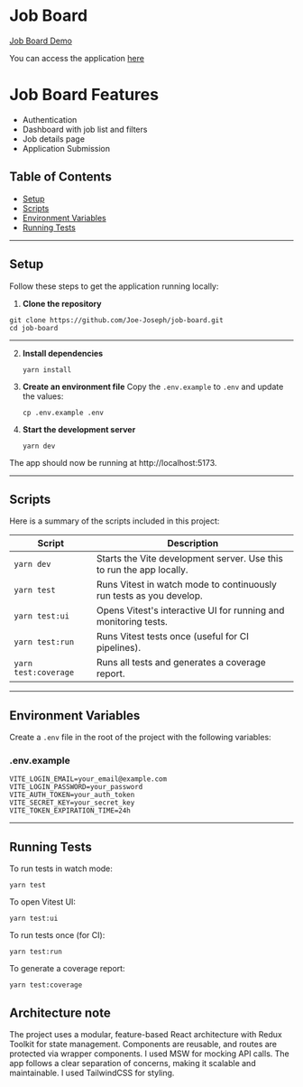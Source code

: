 # Job Board

[Job Board Demo](https://www.loom.com/share/6d2e392051a043fe9f09899a2ec79074?sid=bf450705-7440-425d-a5f1-4e5afc90982a)

You can access the application [here](https://job-board-iota-flax.vercel.app/)

# Job Board Features

- Authentication
- Dashboard with job list and filters
- Job details page
- Application Submission

## Table of Contents

- [Setup](#setup)
- [Scripts](#scripts)
- [Environment Variables](#environment-variables)
- [Running Tests](#running-tests)

---

## Setup

Follow these steps to get the application running locally:

1. **Clone the repository**

````
git clone https://github.com/Joe-Joseph/job-board.git
cd job-board
````
---
2. **Install dependencies**

   ```
   yarn install
   ```

3. **Create an environment file**
   Copy the `.env.example` to `.env` and update the values:

   ```
   cp .env.example .env
   ```

4. **Start the development server**
   ```
   yarn dev
   ```

The app should now be running at http://localhost:5173.

---

## Scripts

Here is a summary of the scripts included in this project:

| Script               | Description                                                          |
| -------------------- | -------------------------------------------------------------------- |
| `yarn dev`           | Starts the Vite development server. Use this to run the app locally. |
| `yarn test`          | Runs Vitest in watch mode to continuously run tests as you develop.  |
| `yarn test:ui`       | Opens Vitest's interactive UI for running and monitoring tests.      |
| `yarn test:run`      | Runs Vitest tests once (useful for CI pipelines).                    |
| `yarn test:coverage` | Runs all tests and generates a coverage report.                      |

---

## Environment Variables

Create a `.env` file in the root of the project with the following variables:

### .env.example

```env
VITE_LOGIN_EMAIL=your_email@example.com
VITE_LOGIN_PASSWORD=your_password
VITE_AUTH_TOKEN=your_auth_token
VITE_SECRET_KEY=your_secret_key
VITE_TOKEN_EXPIRATION_TIME=24h
```

---

## Running Tests

To run tests in watch mode:

```
yarn test
```

To open Vitest UI:

```
yarn test:ui
```

To run tests once (for CI):

```
yarn test:run
```

To generate a coverage report:

```
yarn test:coverage
```

## Architecture note

The project uses a modular, feature-based React architecture with Redux Toolkit for state management. Components are reusable, and routes are protected via wrapper components. I used MSW for mocking API calls. The app follows a clear separation of concerns, making it scalable and maintainable. I used TailwindCSS for styling.

